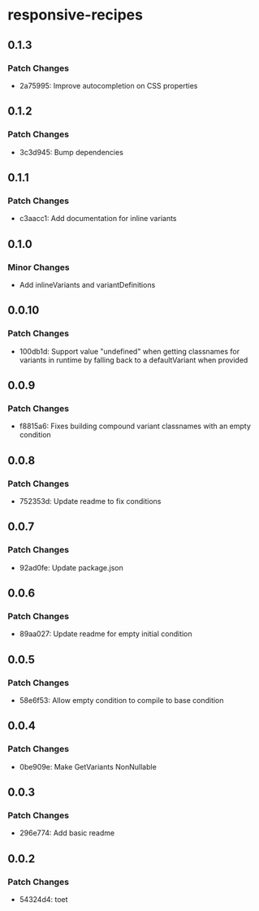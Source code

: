 # responsive-recipes

## 0.1.3

### Patch Changes

- 2a75995: Improve autocompletion on CSS properties

## 0.1.2

### Patch Changes

- 3c3d945: Bump dependencies

## 0.1.1

### Patch Changes

- c3aacc1: Add documentation for inline variants

## 0.1.0

### Minor Changes

- Add inlineVariants and variantDefinitions

## 0.0.10

### Patch Changes

- 100db1d: Support value "undefined" when getting classnames for variants in runtime by falling back to a defaultVariant when provided

## 0.0.9

### Patch Changes

- f8815a6: Fixes building compound variant classnames with an empty condition

## 0.0.8

### Patch Changes

- 752353d: Update readme to fix conditions

## 0.0.7

### Patch Changes

- 92ad0fe: Update package.json

## 0.0.6

### Patch Changes

- 89aa027: Update readme for empty initial condition

## 0.0.5

### Patch Changes

- 58e6f53: Allow empty condition to compile to base condition

## 0.0.4

### Patch Changes

- 0be909e: Make GetVariants NonNullable

## 0.0.3

### Patch Changes

- 296e774: Add basic readme

## 0.0.2

### Patch Changes

- 54324d4: toet
